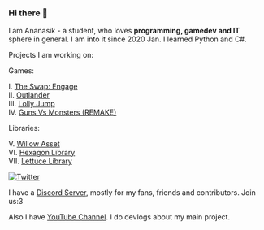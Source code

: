 ### Hi there 👋

I am Ananasik - a student, who loves <b>programming, gamedev and IT</b> sphere in general. I am into it since 2020 Jan. I learned Python and C#. 

Projects I am working on:

Games:

I.    <a href="https://github.com/AnanasikDev/The_Swap_Engage_Public">The Swap: Engage</a><br/>
II.   <a href="https://github.com/AnanasikDev/Outlander">Outlander</a><br/>
III.  <a href="https://github.com/AnanasikDev/LollyJump">Lolly Jump</a><br/>
IV.   <a href="https://github.com/AnanasikDev/Strategy">Guns Vs Monsters (REMAKE)</a><br/>
 
Libraries:

V.    <a href="https://github.com/AnanasikDev/Willow">Willow Asset</a><br/>
VI.   <a href="https://github.com/AnanasikDev/Hexagon">Hexagon Library</a><br/>
VII.  <a href="https://github.com/AnanasikDev/Lettuce">Lettuce Library</a><br/>

[![Twitter](https://github.com/johan/svg-cleanups/blob/master/logos/twitter.svg)](https://twitter.com/Ananasi95910479)

I have a <a href="https://discord.gg/HRB6KG8Xby">Discord Server</a>, mostly for my fans, friends and contributors. Join us:3

Also I have <a href="https://www.youtube.com/channel/UCeZG4B_HLpamjCuPPUj3gzA">YouTube Channel</a>. I do devlogs about my main project.
